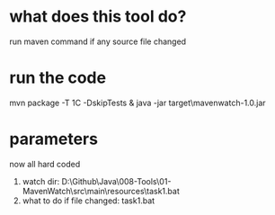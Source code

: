 # what does this tool do?
run maven command if any source file changed

# run the code
mvn package -T 1C -DskipTests & java -jar target\mavenwatch-1.0.jar

# parameters
now all hard coded
1. watch dir: D:\\Github\\Java\\008-Tools\\01-MavenWatch\\src\\main\\resources\\task1.bat
2. what to do if file changed: task1.bat